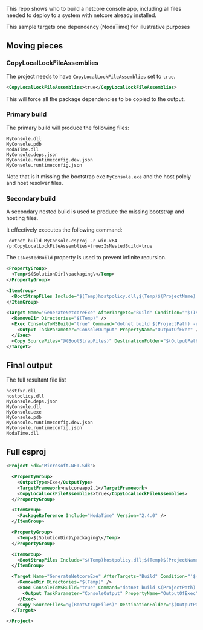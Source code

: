 This repo shows who to build a netcore console app, including all files needed to deploy to a system with netcore already installed.

This sample targets one dependency (NodaTime) for illustrative purposes


## Moving pieces


### CopyLocalLockFileAssemblies

The project needs to have `CopyLocalLockFileAssemblies` set to `true`.

```xml
<CopyLocalLockFileAssemblies>true</CopyLocalLockFileAssemblies>
```

This will force all the package dependencies to be copied to the output.


### Primary build

The primary build will produce the following files:

```
MyConsole.dll
MyConsole.pdb
NodaTime.dll
MyConsole.deps.json
MyConsole.runtimeconfig.dev.json
MyConsole.runtimeconfig.json
```
Note that is it missing the bootstrap exe `MyConsole.exe` and the host polciy and host resolver files.


### Secondary build

A secondary nested build is used to produce the missing bootstrap and hosting files. 

It effectively executes the following command:

```
 dotnet build MyConsole.csproj -r win-x64 /p:CopyLocalLockFileAssemblies=true;IsNestedBuild=true
```

The `IsNestedBuild` property is used to prevent infinite recursion. 

```xml
<PropertyGroup>
  <Temp>$(SolutionDir)\packaging\</Temp>
</PropertyGroup>

<ItemGroup>
  <BootStrapFiles Include="$(Temp)hostpolicy.dll;$(Temp)$(ProjectName).exe;$(Temp)hostfxr.dll;" />
</ItemGroup>

<Target Name="GenerateNetcoreExe" AfterTargets="Build" Condition="'$(IsNestedBuild)' != 'true'">
  <RemoveDir Directories="$(Temp)" />
  <Exec ConsoleToMSBuild="true" Command="dotnet build $(ProjectPath) -r win-x64 /p:CopyLocalLockFileAssemblies=false;IsNestedBuild=true --output $(Temp)">
    <Output TaskParameter="ConsoleOutput" PropertyName="OutputOfExec" />
  </Exec>
  <Copy SourceFiles="@(BootStrapFiles)" DestinationFolder="$(OutputPath)" />
</Target>
```


## Final output

The full resultant file list

```
hostfxr.dll
hostpolicy.dll
MyConsole.deps.json
MyConsole.dll
MyConsole.exe
MyConsole.pdb
MyConsole.runtimeconfig.dev.json
MyConsole.runtimeconfig.json
NodaTime.dll
```


## Full csproj

```xml
<Project Sdk="Microsoft.NET.Sdk">

  <PropertyGroup>
    <OutputType>Exe</OutputType>
    <TargetFramework>netcoreapp2.1</TargetFramework>
    <CopyLocalLockFileAssemblies>true</CopyLocalLockFileAssemblies>
  </PropertyGroup>

  <ItemGroup>
    <PackageReference Include="NodaTime" Version="2.4.0" />
  </ItemGroup>

  <PropertyGroup>
    <Temp>$(SolutionDir)\packaging\</Temp>
  </PropertyGroup>

  <ItemGroup>
    <BootStrapFiles Include="$(Temp)hostpolicy.dll;$(Temp)$(ProjectName).exe;$(Temp)hostfxr.dll;" />
  </ItemGroup>

  <Target Name="GenerateNetcoreExe" AfterTargets="Build" Condition="'$(IsNestedBuild)' != 'true'">
    <RemoveDir Directories="$(Temp)" />
    <Exec ConsoleToMSBuild="true" Command="dotnet build $(ProjectPath) -r win-x64 /p:CopyLocalLockFileAssemblies=false;IsNestedBuild=true --output $(Temp)">
      <Output TaskParameter="ConsoleOutput" PropertyName="OutputOfExec" />
    </Exec>
    <Copy SourceFiles="@(BootStrapFiles)" DestinationFolder="$(OutputPath)" />
  </Target>

</Project>
```